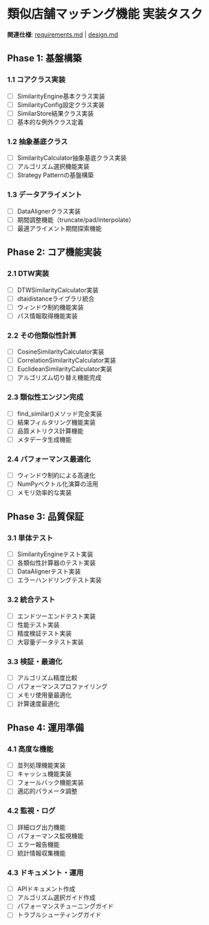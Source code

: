 # 類似店舗マッチング機能 実装タスク

**関連仕様**: [requirements.md](./requirements.md) | [design.md](./design.md)

## Phase 1: 基盤構築

### 1.1 コアクラス実装
- [ ] SimilarityEngine基本クラス実装
- [ ] SimilarityConfig設定クラス実装
- [ ] SimilarStore結果クラス実装
- [ ] 基本的な例外クラス定義

### 1.2 抽象基底クラス
- [ ] SimilarityCalculator抽象基底クラス実装
- [ ] アルゴリズム選択機能実装
- [ ] Strategy Patternの基盤構築

### 1.3 データアライメント
- [ ] DataAlignerクラス実装
- [ ] 期間調整機能（truncate/pad/interpolate）
- [ ] 最適アライメント期間探索機能

## Phase 2: コア機能実装

### 2.1 DTW実装
- [ ] DTWSimilarityCalculator実装
- [ ] dtaidistanceライブラリ統合
- [ ] ウィンドウ制約機能実装
- [ ] パス情報取得機能実装

### 2.2 その他類似性計算
- [ ] CosineSimilarityCalculator実装
- [ ] CorrelationSimilarityCalculator実装
- [ ] EuclideanSimilarityCalculator実装
- [ ] アルゴリズム切り替え機能完成

### 2.3 類似性エンジン完成
- [ ] find_similar()メソッド完全実装
- [ ] 結果フィルタリング機能実装
- [ ] 品質メトリクス計算機能
- [ ] メタデータ生成機能

### 2.4 パフォーマンス最適化
- [ ] ウィンドウ制約による高速化
- [ ] NumPyベクトル化演算の活用
- [ ] メモリ効率的な実装

## Phase 3: 品質保証

### 3.1 単体テスト
- [ ] SimilarityEngineテスト実装
- [ ] 各類似性計算器のテスト実装
- [ ] DataAlignerテスト実装
- [ ] エラーハンドリングテスト実装

### 3.2 統合テスト
- [ ] エンドツーエンドテスト実装
- [ ] 性能テスト実装
- [ ] 精度検証テスト実装
- [ ] 大容量データテスト実装

### 3.3 検証・最適化
- [ ] アルゴリズム精度比較
- [ ] パフォーマンスプロファイリング
- [ ] メモリ使用量最適化
- [ ] 計算速度最適化

## Phase 4: 運用準備

### 4.1 高度な機能
- [ ] 並列処理機能実装
- [ ] キャッシュ機能実装
- [ ] フォールバック機能実装
- [ ] 適応的パラメータ調整

### 4.2 監視・ログ
- [ ] 詳細ログ出力機能
- [ ] パフォーマンス監視機能
- [ ] エラー報告機能
- [ ] 統計情報収集機能

### 4.3 ドキュメント・運用
- [ ] APIドキュメント作成
- [ ] アルゴリズム選択ガイド作成
- [ ] パフォーマンスチューニングガイド
- [ ] トラブルシューティングガイド
